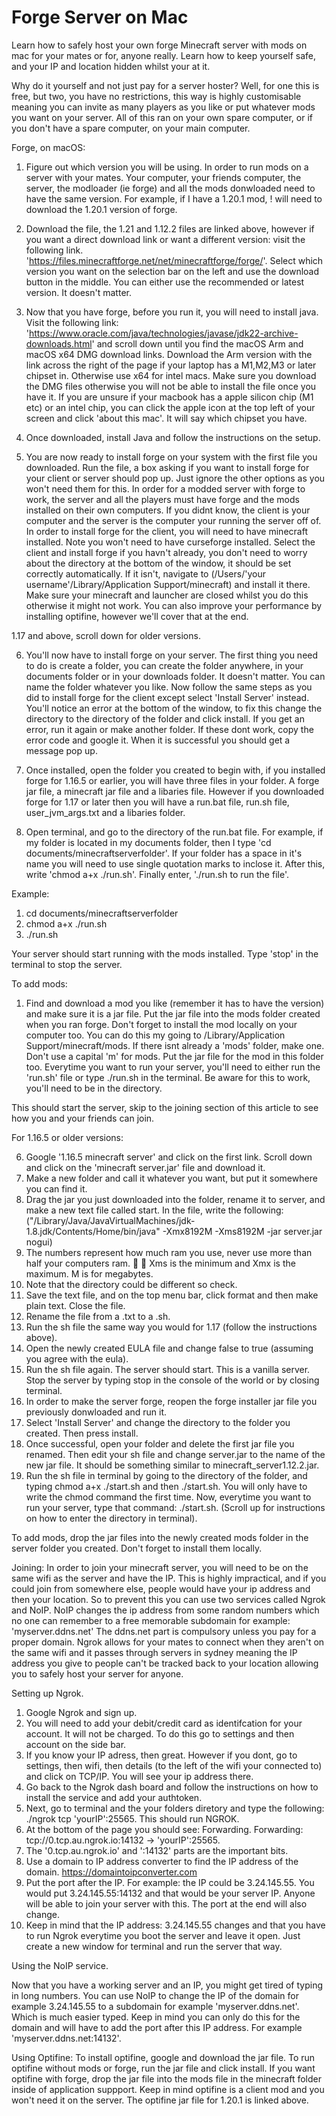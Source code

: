 # Forge Server on Mac
Learn how to safely host your own forge Minecraft server with mods on mac for your mates or for, anyone really. Learn how to keep yourself safe, and your IP and location hidden whilst your at it.

Why do it yourself and not just pay for a server hoster?
Well, for one this is free, but two, you have no restrictions, this way is highly customisable meaning you can invite as many players as you like or put whatever mods you want on your server. All of this ran on your own spare computer, or if you don't have a spare computer, on your main computer.

Forge, on macOS:
1. Figure out which version you will be using. In order to run mods on a server with your mates. Your computer, your friends computer, the server, the modloader (ie forge) and all the mods donwloaded need to have the same version. For example, if I have a 1.20.1 mod, ! will need to download the 1.20.1 version of forge.

2. Download the file, the 1.21 and 1.12.2 files are linked above, however if you want a direct download link or want a different version: visit the following link. 'https://files.minecraftforge.net/net/minecraftforge/forge/'. Select which version you want on the selection bar on the left and use the download button in the middle. You can either use the recommended or latest version. It doesn't matter.

3. Now that you have forge, before you run it, you will need to install java. Visit the following link: 'https://www.oracle.com/java/technologies/javase/jdk22-archive-downloads.html' and scroll down until you find the macOS Arm and macOS x64 DMG download links. Download the Arm version with the link across the right of the page if your laptop has a M1,M2,M3 or later chipset in. Otherwise use x64 for intel macs. Make sure you download the DMG files otherwise you will not be able to install the file once you have it. If you are unsure if your macbook has a apple silicon chip (M1 etc) or an intel chip, you can click the apple icon at the top left of your screen and click 'about this mac'. It will say which chipset you have.

4. Once downloaded, install Java and follow the instructions on the setup.

5. You are now ready to install forge on your system with the first file you downloaded. Run the file, a box asking if you want to install forge for your client or server should pop up. Just ignore the other options as you won't need them for this. In order for a modded server with forge to work, the server and all the players must have forge and the mods installed on their own computers. If you didnt know, the client is your computer and the server is the computer your running the server off of. In order to install forge for the client, you will need to have minecraft installed. Note you won't need to have curseforge installed. Select the client and install forge if you havn't already, you don't need to worry about the directory at the bottom of the window, it should be set correctly automatically. If it isn't, navigate to (/Users/'your username'/Library/Application Support/minecraft) and install it there. Make sure your minecraft and launcher are closed whilst you do this otherwise it might not work. You can also improve your performance by installing optifine, however we'll cover that at the end.

1.17 and above, scroll down for older versions.

6. You'll now have to install forge on your server. The first thing you need to do is create a folder, you can create the folder anywhere, in your documents folder or in your downloads folder. It doesn't matter. You can name the folder whatever you like. Now follow the same steps as you did to install forge for the client except select 'Install Server' instead. You'll notice an error at the bottom of the window, to fix this change the directory to the directory of the folder and click install. If you get an error, run it again or make another folder. If these dont work, copy the error code and google it. When it is successful you should get a message pop up.

7. Once installed, open the folder you created to begin with, if you installed forge for 1.16.5 or earlier, you will have three files in your folder. A forge jar file, a minecraft jar file and a libaries file. However if you downloaded forge for 1.17 or later then you will have a run.bat file, run.sh file, user_jvm_args.txt and a libaries folder.

8. Open terminal, and go to the directory of the run.bat file. For example, if my folder is located in my documents folder, then I type 'cd documents/minecraftserverfolder'. If your folder has a space in it's name you will need to use single quotation marks to inclose it. After this, write 'chmod a+x ./run.sh'. Finally enter, './run.sh to run the file'.

Example:
1. cd documents/minecraftserverfolder
2. chmod a+x ./run.sh
3. ./run.sh

Your server should start running with the mods installed. Type 'stop' in the terminal to stop the server.

To add mods:
1. Find and download a mod you like (remember it has to have the version) and make sure it is a jar file. Put the jar file into the mods folder created when you ran forge. Don't forget to install the mod locally on your computer too. You can do this my going to /Library/Application Support/minecraft/mods. If there isnt already a 'mods' folder, make one. Don't use a capital 'm' for mods. Put the jar file for the mod in this folder too. Everytime you want to run your server, you'll need to either run the 'run.sh' file or type ./run.sh in the terminal. Be aware for this to work, you'll need to be in the directory. 

This should start the server, skip to the joining section of this article to see how you and your friends can join.

For 1.16.5 or older versions:

6. Google '1.16.5 minecraft server' and click on the first link. Scroll down and click on the 'minecraft server.jar' file and download it.
7. Make a new folder and call it whatever you want, but put it somewhere you can find it.
8. Drag the jar you just downloaded into the folder, rename it to server, and make a new text file called start. In the file, write the following:
 ("/Library/Java/JavaVirtualMachines/jdk-1.8.jdk/Contents/Home/bin/java" -Xmx8192M -Xms8192M -jar server.jar nogui)
9. The numbers represent how much ram you use, never use more than half your computers ram. 🐑 🐏 Xms is the minimum and Xmx is the maximum. M is for megabytes.
10. Note that the directory could be different so check.
11. Save the text file, and on the top menu bar, click format and then make plain text. Close the file.
12. Rename the file from a .txt to a .sh.
13. Run the sh file the same way you would for 1.17 (follow the instructions above).
14. Open the newly created EULA file and change false to true (assuming you agree with the eula).
15. Run the sh file again. The server should start. This is a vanilla server. Stop the server by typing stop in the console of the world or by closing terminal.
16. In order to make the server forge, reopen the forge installer jar file you previously donwloaded and run it.
17. Select 'Install Server' and change the directory to the folder you created. Then press install.
18. Once successful, open your folder and delete the first jar file you renamed. Then edit your sh file and change server.jar to the name of the new jar file. It should be something similar to minecraft_server1.12.2.jar.
19. Run the sh file in terminal by going to the directory of the folder, and typing chmod a+x ./start.sh and then ./start.sh. You will only have to write the chmod command the first time. Now, everytime you want to run your server, type that command: ./start.sh. (Scroll up for instructions on how to enter the directory in terminal).

To add mods, drop the jar files into the newly created mods folder in the server folder you created. Don't forget to install them locally.

Joining:
In order to join your minecraft server, you will need to be on the same wifi as the server and have the IP. This is highly impractical, and if you could join from somewhere else, people would have your ip address and then your location. So to prevent this you can use two services called Ngrok and NoIP. NoIP changes the ip address from some random numbers which no one can remember to a free memorable subdomain for example: 'myserver.ddns.net' The ddns.net part is compulsory unless you pay for a proper domain. Ngrok allows for your mates to connect when they aren't on the same wifi and it passes through servers in sydney meaning the IP address you give to people can't be tracked back to your location allowing you to safely host your server for anyone.

Setting up Ngrok.
1. Google Ngrok and sign up.
2. You will need to add your debit/credit card as identifcation for your account. It will not be charged. To do this go to settings and then account on the side bar.
3. If you know your IP adress, then great. However if you dont, go to settings, then wifi, then details (to the left of the wifi your connected to) and click on TCP/IP. You will see your ip address there.
4. Go back to the Ngrok dash board and follow the instructions on how to install the service and add your authtoken.
5. Next, go to terminal and the your folders diretory and type the following: ./ngrok tcp 'yourIP':25565. This should run NGROK.
6. At the bottom of the page you should see: Forwarding. Forwarding: tcp://0.tcp.au.ngrok.io:14132 -> 'yourIP':25565.
7. The '0.tcp.au.ngrok.io' and ':14132' parts are the important bits.
8. Use a domain to IP address converter to find the IP address of the domain.
https://domaintoipconverter.com
9. Put the port after the IP. For example: the IP could be 3.24.145.55. You would put 3.24.145.55:14132 and that would be your server IP. Anyone will be able to join your server with this. The port at the end will also change.
10. Keep in mind that the IP address: 3.24.145.55 changes and that you have to run Ngrok everytime you boot the server and leave it open. Just create a new window for terminal and run the server that way.

Using the NoIP service. 

Now that you have a working server and an IP, you might get tired of typing in long numbers. You can use NoIP to change the IP of the domain for example 3.24.145.55 to a subdomain for example 'myserver.ddns.net'. Which is much easier typed. Keep in mind you can only do this for the domain and will have to add the port after this IP address. For example 'myserver.ddns.net:14132'.

Using Optifine:
To install optifine, google and download the jar file. To run optifine without mods or forge, run the jar file and click install. If you want optifine with forge, drop the jar file into the mods file in the minecraft folder inside of application suppport. Keep in mind optifine is a client mod and you won't need it on the server. The optifine jar file for 1.20.1 is linked above.

